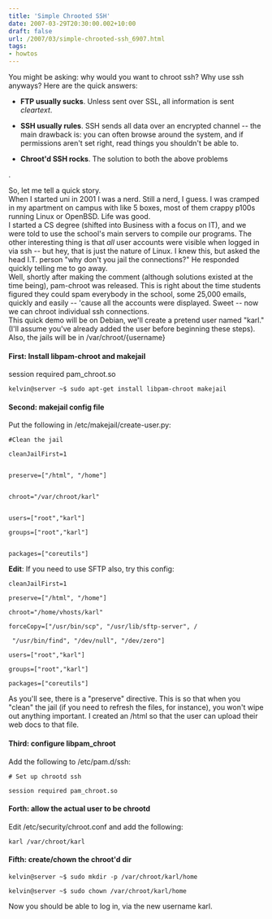 ```yaml
---
title: 'Simple Chrooted SSH'
date: 2007-03-29T20:30:00.002+10:00
draft: false
url: /2007/03/simple-chrooted-ssh_6907.html
tags: 
- howtos
---
```


You might be asking: why would you want to chroot ssh? Why use ssh anyways? Here are the quick answers:  

  
*   **FTP usually sucks**. Unless sent over SSL, all information is sent _cleartext_.
  
*   **SSH usually rules**. SSH sends all data over an encrypted channel -- the main drawback is: you can often browse around the system, and if permissions aren't set right, read things you shouldn't be able to.
  
*   **Chroot'd SSH rocks**. The solution to both the above problems

.  
  
  
So, let me tell a quick story.  
When I started uni in 2001 I was a nerd. Still a nerd, I guess. I was cramped in my apartment on campus with like 5 boxes, most of them crappy p100s running Linux or OpenBSD. Life was good.  
I started a CS degree (shifted into Business with a focus on IT), and we were told to use the school's main servers to compile our programs. The other interesting thing is that _all_ user accounts were visible when logged in via ssh -- but hey, that is just the nature of Linux. I knew this, but asked the head I.T. person "why don't you jail the connections?" He responded quickly telling me to go away.  
Well, shortly after making the comment (although solutions existed at the time being), pam-chroot was released. This is right about the time students figured they could spam everybody in the school, some 25,000 emails, quickly and easily -- 'cause all the accounts were displayed. Sweet -- now we can chroot individual ssh connections.  
This quick demo will be on Debian, we'll create a pretend user named "karl." (I'll assume you've already added the user before beginning these steps). Also, the jails will be in /var/chroot/{username}  

#### First: Install libpam-chroot and makejail

session required pam_chroot.so  
  
```
kelvin@server ~$ sudo apt-get install libpam-chroot makejail
```  
  

#### Second: makejail config file

  
  
Put the following in /etc/makejail/create-user.py:  
```
#Clean the jail

cleanJailFirst=1


preserve=["/html", "/home"]


chroot="/var/chroot/karl"


users=["root","karl"]

groups=["root","karl"]


packages=["coreutils"]

```  
  
  
**Edit**: If you need to use SFTP also, try this config:  
  
  
```
cleanJailFirst=1

preserve=["/html", "/home"]

chroot="/home/vhosts/karl"

forceCopy=["/usr/bin/scp", "/usr/lib/sftp-server", /

 "/usr/bin/find", "/dev/null", "/dev/zero"]

users=["root","karl"]

groups=["root","karl"]

packages=["coreutils"]

```  
  
As you'll see, there is a "preserve" directive. This is so that when you "clean" the jail (if you need to refresh the files, for instance), you won't wipe out anything important. I created an /html so that the user can upload their web docs to that file.  

#### Third: configure libpam_chroot

  
Add the following to /etc/pam.d/ssh:  
```
# Set up chrootd ssh

session required pam_chroot.so

```  
  

#### Forth: allow the actual user to be chrootd

  
Edit /etc/security/chroot.conf and add the following:  
```
karl /var/chroot/karl
```  
  

#### Fifth: create/chown the chroot'd dir

  
```
kelvin@server ~$ sudo mkdir -p /var/chroot/karl/home

kelvin@server ~$ sudo chown /var/chroot/karl/home

```  
  
Now you should be able to log in, via the new username karl.